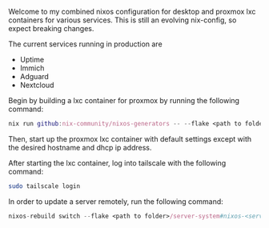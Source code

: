 Welcome to my combined nixos configuration for desktop and proxmox lxc containers for various services. This is still an evolving nix-config, so expect breaking changes.

The current services running in production are
- Uptime
- Immich
- Adguard
- Nextcloud

Begin by building a lxc container for proxmox by running the following command:
```nix
nix run github:nix-community/nixos-generators -- --flake <path to folder>/server-system#<service name> --cores 4 -f proxmox-lxc
```

Then, start up the proxmox lxc container with default settings except with the desired hostname and dhcp ip address.

After starting the lxc container, log into tailscale with the following command:
```sh
sudo tailscale login
```

In order to update a server remotely, run the following command:
```nix
nixos-rebuild switch --flake <path to folder>/server-system#nixos-<service name> --target-host nixadmin@<host-name> --use-remote-sudo
```
